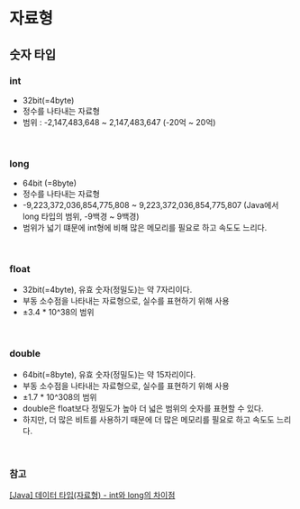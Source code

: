 # 자료형

## 숫자 타입
### int
- 32bit(=4byte)
- 정수를 나타내는 자료형
- 범위 : -2,147,483,648 ~ 2,147,483,647 (-20억 ~ 20억)

<br>

### long
- 64bit (=8byte)
- 정수를 나타내는 자료형
- -9,223,372,036,854,775,808 ~ 9,223,372,036,854,775,807 (Java에서 long 타입의 범위, -9백경 ~ 9백경)
- 범위가 넓기 떄문에 int형에 비해 많은 메모리를 필요로 하고 속도도 느리다. 
  
<br>

### float 
- 32bit(=4byte), 유효 숫자(정밀도)는 약 7자리이다.
- 부동 소수점을 나타내는 자료형으로, 실수를 표현하기 위해 사용
- ±3.4 * 10^38의 범위

<br>

### double
- 64bit(=8byte), 유효 숫자(정밀도)는 약 15자리이다.
- 부동 소수점을 나타내는 자료형으로, 실수를 표현하기 위해 사용
- ±1.7 * 10^308의 범위
- double은 float보다 정밀도가 높아 더 넓은 범위의 숫자를 표현할 수 있다.
- 하지만, 더 많은 비트를 사용하기 때문에 더 많은 메모리를 필요로 하고 속도도 느리다.

<br>

### 참고
[[Java] 데이터 타입(자료형) - int와 long의 차이점](https://ga0lee.tistory.com/30)
